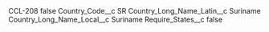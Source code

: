 <?xml version="1.0" encoding="UTF-8"?>
<CustomMetadata xmlns="http://soap.sforce.com/2006/04/metadata" xmlns:xsi="http://www.w3.org/2001/XMLSchema-instance" xmlns:xsd="http://www.w3.org/2001/XMLSchema">
    <label>CCL-208</label>
    <protected>false</protected>
    <values>
        <field>Country_Code__c</field>
        <value xsi:type="xsd:string">SR</value>
    </values>
    <values>
        <field>Country_Long_Name_Latin__c</field>
        <value xsi:type="xsd:string">Suriname</value>
    </values>
    <values>
        <field>Country_Long_Name_Local__c</field>
        <value xsi:type="xsd:string">Suriname</value>
    </values>
    <values>
        <field>Require_States__c</field>
        <value xsi:type="xsd:boolean">false</value>
    </values>
</CustomMetadata>
